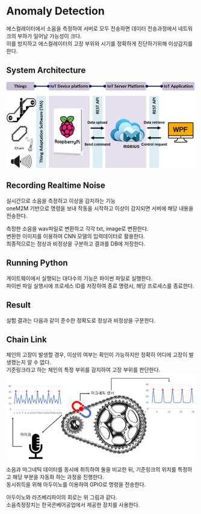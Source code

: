 # Anomaly Detection
에스컬레이터에서 소음을 측정하여 서버로 모두 전송하면 데이터 전송과정에서 네트워크의 부하가 일어날 가능성이 크다.  
이를 방지하고 에스컬레이터의 고장 부위와 시기를 정확하게 진단하기위해 이상감지를 한다.  

## System Architecture
![Anomaly Detection System Architecture](../img/ADArchitecture.jpg)
## Recording Realtime Noise
실시간으로 소음을 측정하고 이상을 감지하는 기능  
oneM2M 기반으로 명령을 보내 작동을 시작하고 이상이 감지되면 서버에 해당 내용을 전송한다.  

측정한 소음을 wav파일로 변환하고 각각 txt, image로 변환한다.  
변환한 이미지를 이용하여 CNN 모델의 입력데이터로 활용한다.  
최종적으로는 정상과 비정상을 구분하고 결과를 DB에 저장한다.  

## Running Python
게이트웨이에서 실행되는 대다수의 기능은 파이썬 파일로 실행한다.  
파이썬 파일 실행시에 프로세스 ID를 저장하여 종료 명령시, 해당 프로세스를 종료한다. 

## Result
실험 결과는 다음과 같이 준수한 정확도로 정상과 비정상을 구분한다.

## Chain Link
체인의 고장이 발생할 경우, 이상의 여부는 확인이 가능하지만 정확히 어디에 고장이 발생했는지 알 수 없다.  
기준링크라고 하는 체인의 특정 부위를 감지하여 고장 부위를 판단한다.  
![Chain Link Img](../img/Chain_Link_IMG.png)  
소음과 마그네틱 데이터를 동시에 취득하여 둘을 비교한 뒤, 기준링크의 위치를 특정하고 해당 부분을 자동화 하는 과정을 진행한다.  
동시취득을 위해 아두이노를 이용하여 GPIO로 명령을 전송한다.  

아두이노와 라즈베리파이의 회로는 위 그림과 같다.  
소음측정장치는 한국콘베어공업에서 제공한 장치를 사용한다.  

